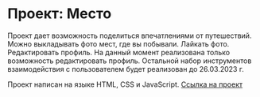 # Проект: Место

Проект дает возможность поделиться впечатлениями от путешествий.
Можно выкладывать фото мест, где вы побывали. 
Лайкать фото. Редактировать профиль.
На данный момент реализована только возможность редактировать профиль. 
Остальной набор инструментов взаимодействия с пользователем будет реализован до 26.03.2023 г.

Проект написан на языке HTML, CSS и JavaScript. 
[Ссылка на проект]()
